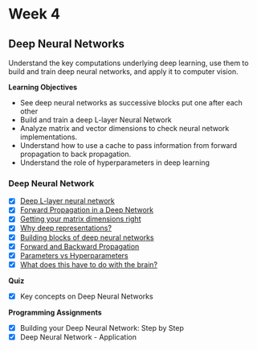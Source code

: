 # Week 4

## Deep Neural Networks
Understand the key computations underlying deep learning, use them to build and train deep neural networks, and apply it to computer vision.

**Learning Objectives**
- See deep neural networks as successive blocks put one after each other
- Build and train a deep L-layer Neural Network
- Analyze matrix and vector dimensions to check neural network implementations.
- Understand how to use a cache to pass information from forward propagation to back propagation.
- Understand the role of hyperparameters in deep learning

### Deep Neural Network
- [x] [Deep L-layer neural network](https://www.youtube.com/watch?v=2gw5tE2ziqA&index=36&list=PLkDaE6sCZn6Ec-XTbcX1uRg2_u4xOEky0)
- [x] [Forward Propagation in a Deep Network](https://www.youtube.com/watch?v=a8i2eJin0lY&index=38&list=PLkDaE6sCZn6Ec-XTbcX1uRg2_u4xOEky0)
- [x] [Getting your matrix dimensions right](https://www.youtube.com/watch?v=yslMo3hSbqE&index=39&list=PLkDaE6sCZn6Ec-XTbcX1uRg2_u4xOEky0)
- [x] [Why deep representations?](https://www.youtube.com/watch?v=5dWp1mw_XNk&index=40&list=PLkDaE6sCZn6Ec-XTbcX1uRg2_u4xOEky0)
- [x] [Building blocks of deep neural networks](https://www.youtube.com/watch?v=B7-iPbddhsw&index=41&list=PLkDaE6sCZn6Ec-XTbcX1uRg2_u4xOEky0)
- [x] [Forward and Backward Propagation](https://www.youtube.com/watch?v=qzPQ8cEsVK8&index=37&list=PLkDaE6sCZn6Ec-XTbcX1uRg2_u4xOEky0)
- [x] [Parameters vs Hyperparameters](https://www.youtube.com/watch?v=VTE2KlfoO3Q&list=PLkDaE6sCZn6Ec-XTbcX1uRg2_u4xOEky0&index=42)
- [x] [What does this have to do with the brain?](https://www.youtube.com/watch?v=2zgon7XfN4I&index=43&list=PLkDaE6sCZn6Ec-XTbcX1uRg2_u4xOEky0)

**Quiz**
- [x] Key concepts on Deep Neural Networks

**Programming Assignments**
- [x] Building your Deep Neural Network: Step by Step
- [x] Deep Neural Network - Application
